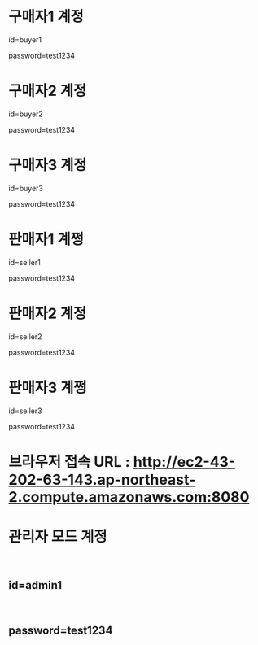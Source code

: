 


# 구매자1 계정
id=buyer1

password=test1234


# 구매자2 계정
id=buyer2

password=test1234



# 구매자3 계정
id=buyer3

password=test1234


# 판매자1 계쩡
id=seller1

password=test1234


# 판매자2 계정
id=seller2

password=test1234


# 판매자3 계쩡
id=seller3

password=test1234


# 브라우저 접속 URL : http://ec2-43-202-63-143.ap-northeast-2.compute.amazonaws.com:8080

<html>
  <p>
    <h1>관리자 모드 계정</h1>
    &nbsp;<h2>id=admin1</h2>
    &nbsp;<h2>password=test1234</h2>
  </p>

  <p>
    
  </p>

  <p>
    
  </p>

  <p>
    
  </p>
</html>
